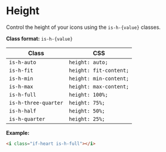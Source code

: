 # Height

Control the height of your icons using the `is-h-{value}` classes.

**Class format:** `is-h-{value}`

| Class | CSS |
| --- | --- |
| `is-h-auto` | `height: auto;` |
| `is-h-fit` | `height: fit-content;` |
| `is-h-min` | `height: min-content;` |
| `is-h-max` | `height: max-content;` |
| `is-h-full` | `height: 100%;` |
| `is-h-three-quarter` | `height: 75%;` |
| `is-h-half` | `height: 50%;` |
| `is-h-quarter` | `height: 25%;` |

**Example:**
```html
<i class="if-heart is-h-full"></i>
```
